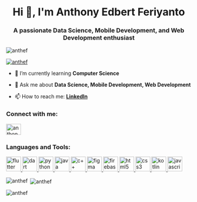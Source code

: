 <h1 align="center">Hi 👋, I'm Anthony Edbert Feriyanto</h1>
<h3 align="center">A passionate Data Science, Mobile Development, and Web Development enthusiast</h3>

<p align="left"> <img src="https://komarev.com/ghpvc/?username=anthef&label=Profile%20views&color=0e75b6&style=flat" alt="anthef" /> </p>

<p align="left"> <a href="https://github.com/ryo-ma/github-profile-trophy"><img src="https://github-profile-trophy.vercel.app/?username=anthef" alt="anthef" /></a> </p>

- 🌱 I’m currently learning **Computer Science**

- 💬 Ask me about **Data Science, Mobile Development, Web Development**

- 📫 How to reach me: **[LinkedIn](www.linkedin.com/in/anthony-edbert-feriyanto)**


<h3 align="left">Connect with me:</h3>
<p align="left">
<a href="https://linkedin.com/in/anthony-edbert-feriyanto" target="blank"><img align="center" src="https://raw.githubusercontent.com/rahuldkjain/github-profile-readme-generator/master/src/images/icons/Social/linked-in-alt.svg" alt="anthony-edbert-feriyanto" height="30" width="40" /></a>
</p>

<h3 align="left">Languages and Tools:</h3>
<p align="left"> 
<!-- Add icons for the languages and tools you use -->
<a href="https://flutter.dev" target="_blank" rel="noreferrer"> <img src="https://www.vectorlogo.zone/logos/flutterio/flutterio-icon.svg" alt="flutter" width="40" height="40"/> </a>
<a href="https://dart.dev" target="_blank" rel="noreferrer"> <img src="https://www.vectorlogo.zone/logos/dartlang/dartlang-icon.svg" alt="dart" width="40" height="40"/> </a>
<a href="https://www.python.org" target="_blank" rel="noreferrer"> <img src="https://www.vectorlogo.zone/logos/python/python-icon.svg" alt="python" width="40" height="40"/> </a>
<a href="https://www.java.com" target="_blank" rel="noreferrer"> <img src="https://www.vectorlogo.zone/logos/java/java-icon.svg" alt="java" width="40" height="40"/> </a>
<a href="https://isocpp.org" target="_blank" rel="noreferrer"> <img src="https://upload.wikimedia.org/wikipedia/commons/1/18/ISO_C%2B%2B_Logo.svg" alt="c++" width="40" height="40"/> </a>
<a href="https://www.figma.com" target="_blank" rel="noreferrer"> <img src="https://www.vectorlogo.zone/logos/figma/figma-icon.svg" alt="figma" width="40" height="40"/> </a>
<a href="https://firebase.google.com" target="_blank" rel="noreferrer"> <img src="https://www.vectorlogo.zone/logos/firebase/firebase-icon.svg" alt="firebase" width="40" height="40"/> </a>
<a href="https://developer.mozilla.org/en-US/docs/Web/HTML" target="_blank" rel="noreferrer"> <img src="https://www.vectorlogo.zone/logos/w3_html5/w3_html5-icon.svg" alt="html5" width="40" height="40"/> </a>
<a href="https://developer.mozilla.org/en-US/docs/Web/CSS" target="_blank" rel="noreferrer"> <img src="https://www.vectorlogo.zone/logos/w3_css/w3_css-icon.svg" alt="css3" width="40" height="40"/> </a>
<a href="https://kotlinlang.org" target="_blank" rel="noreferrer"> <img src="https://www.vectorlogo.zone/logos/kotlinlang/kotlinlang-icon.svg" alt="kotlin" width="40" height="40"/> </a>
<a href="https://developer.mozilla.org/en-US/docs/Web/JavaScript" target="_blank" rel="noreferrer"> <img src="https://www.vectorlogo.zone/logos/javascript/javascript-icon.svg" alt="javascript" width="40" height="40"/> </a>
</p>

<p><img align="left" src="https://github-readme-stats.vercel.app/api/top-langs?username=anthef&show_icons=true&locale=en&layout=compact" alt="anthef" /></p>

<p>&nbsp;<img align="center" src="https://github-readme-stats.vercel.app/api?username=anthef&show_icons=true&locale=en" alt="anthef" /></p>

<p><img align="center" src="https://github-readme-streak-stats.herokuapp.com/?user=anthef&" alt="anthef" /></p>
